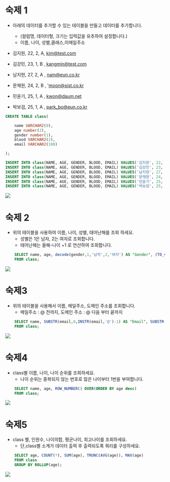# 숙제 1
- 아래의 데이터를 추가할 수 있는 테이블을 만들고 데이터를 추가합니다.
   - (컬럼명, 데이터형, 크기는 입력값을 유추하여 설정합니다.)
   - 이름, 나이, 성별,클래스,이메일주소

- 김지원, 22, 2, A, kim@test.com
- 김강민, 23, 1, B , kangmin@test.com
- 남지현, 27, 2, A , nam@eun.co.kr
- 문채원, 24, 2, B , 'moon@sist.co.kr
- 민윤기, 25, 1, A , kwon@daum.net
- 박보검, 25, 1, A , park_bo@eun.co.kr


```sql
CREATE TABLE class(

	name VARCHAR2(9),
	age number(2),
	gender number(1),
	blood VARCHAR2(2),
	email VARCHAR2(100)

);

INSERT INTO class(NAME, AGE, GENDER, BLOOD, EMAIL) VALUES('김지원', 22, 2, 'A','kim@test.com');
INSERT INTO class(NAME, AGE, GENDER, BLOOD, EMAIL) VALUES('김강민', 23, 1, 'B' , 'kangmin@test.com');
INSERT INTO class(NAME, AGE, GENDER, BLOOD, EMAIL) VALUES('남지현', 27, 2, 'A' , 'nam@eun.co.kr');
INSERT INTO class(NAME, AGE, GENDER, BLOOD, EMAIL) VALUES('문채원', 24, 2, 'B' ,  'moon@sist.co.kr');
INSERT INTO class(NAME, AGE, GENDER, BLOOD, EMAIL) VALUES('민윤기', 25, 1, 'A' , 'kwon@daum.net');
INSERT INTO class(NAME, AGE, GENDER, BLOOD, EMAIL) VALUES('박보검', 25, 1, 'A' , 'park_bo@eun.co.kr');

```

<img src = "https://user-images.githubusercontent.com/69107255/102604246-3ca7d100-4167-11eb-97a7-a2ba7e96a2bb.png">

# 숙제 2

- 위의 테이블을 사용하여 이름, 나이, 성별, 태어난해를 조회 하세요.
   - 성별은 1은 남자, 2는 여자로 조회합니다.
   - 태어난해는 올해-나이 +1 로 연산하여 조회합니다.

```sql
    SELECT name, age, decode(gender,1,'남자',2,'여자') AS "Gender", (TO_CHAR(SYSDATE,'YYYY')-age)+1 AS "Birth_Year"
    FROM class;
```

<img src = "https://user-images.githubusercontent.com/69107255/102604316-58ab7280-4167-11eb-9706-4020f802c7b4.png">



# 숙제3
 
- 위의 테이블을 사용해서 이름, 메일주소, 도메인 주소를 조회합니다.
   - 메일주소 : @ 전까지, 도메인 주소 : @ 다음 부터 끝까지

```sql
    SELECT name, SUBSTR(email,0,INSTR(email,'@')-1) AS "Email", SUBSTR(email,INSTR(email,'@')+1)
    FROM class;
```

<img src = "https://user-images.githubusercontent.com/69107255/102604595-bfc92700-4167-11eb-8995-6881cc66eb17.png">

# 숙제4


- class별 이름, 나이, 나이 순위를 조회하세요.
  -  나이 순위는 중복되지 않는 번호로 많은 나이부터 1번을 부여합니다.


```sql
    SELECT name, age, ROW_NUMBER() OVER(ORDER BY age desc)
    FROM class;
```

<img src = "https://user-images.githubusercontent.com/69107255/102604543-ade78400-4167-11eb-9f85-88f6779f4c1f.png">

# 숙제5


- class 별, 인원수, 나이의합, 평균나이, 최고나이를 조회하세요.
   - 단,class별 소계가 데이터 출력 후 출력되도록 쿼리를 구성하세요.
   
```sql
    SELECT age, COUNT(*), SUM(age), TRUNC(AVG(age)), MAX(age)
    FROM class
    GROUP BY ROLLUP(age);
```

<img src = "https://user-images.githubusercontent.com/69107255/102604595-bfc92700-4167-11eb-8995-6881cc66eb17.png">